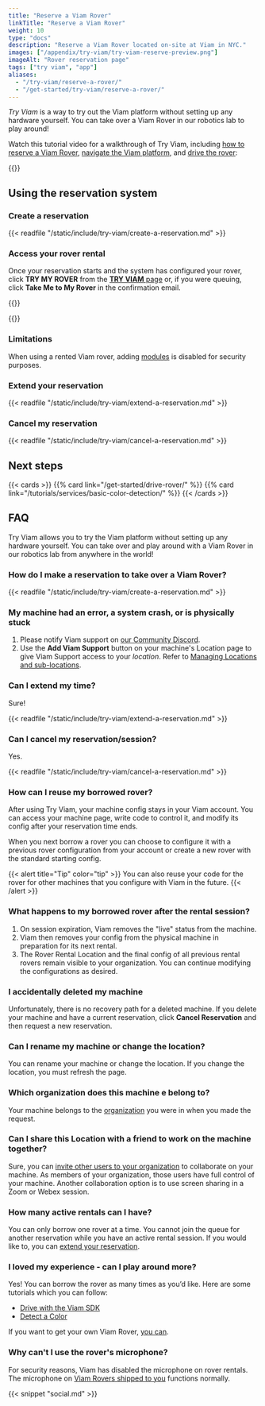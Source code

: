 ```yaml
---
title: "Reserve a Viam Rover"
linkTitle: "Reserve a Viam Rover"
weight: 10
type: "docs"
description: "Reserve a Viam Rover located on-site at Viam in NYC."
images: ["/appendix/try-viam/try-viam-reserve-preview.png"]
imageAlt: "Rover reservation page"
tags: ["try viam", "app"]
aliases:
  - "/try-viam/reserve-a-rover/"
  - "/get-started/try-viam/reserve-a-rover/"
---
```


_Try Viam_ is a way to try out the Viam platform without setting up any hardware yourself.
You can take over a Viam Rover in our robotics lab to play around!

Watch this tutorial video for a walkthrough of Try Viam, including [how to reserve a Viam Rover](#using-the-reservation-system), [navigate the Viam platform](/fleet/), and [drive the rover](/components/base/wheeled/#test-the-base):

{{<youtube embed_url="https://www.youtube-nocookie.com/embed/YYpZ9CVDwMU" max-width="600px">}}

## Using the reservation system

### Create a reservation

{{< readfile "/static/include/try-viam/create-a-reservation.md" >}}

### Access your rover rental

Once your reservation starts and the system has configured your rover, click **TRY MY ROVER** from the [**TRY VIAM** page](https://app.viam.com/try) or, if you were queuing, click **Take Me to My Rover** in the confirmation email.

{{<gif webm_src="/appendix/try-viam/rover-reservation.webm" mp4_src="/appendix/try-viam/rover-reservation.mp4" alt="Rover reservation management page" max-width="1000px">}}

{{<imgproc src="appendix/try-viam/navigation-bar.png" resize="800x" alt="Navigation bar of the Viam app with the Viam Rover time remaining indicator.">}}

### Limitations

When using a rented Viam rover, adding [modules](/registry/) is disabled for security purposes.

### Extend your reservation

{{< readfile "/static/include/try-viam/extend-a-reservation.md" >}}

### Cancel my reservation

{{< readfile "/static/include/try-viam/cancel-a-reservation.md" >}}

## Next steps

{{< cards >}}
{{% card link="/get-started/drive-rover/" %}}
{{% card link="/tutorials/services/basic-color-detection/" %}}
{{< /cards >}}

## FAQ

Try Viam allows you to try the Viam platform without setting up any hardware yourself.
You can take over and play around with a Viam Rover in our robotics lab from anywhere in the world!

### How do I make a reservation to take over a Viam Rover?

{{< readfile "/static/include/try-viam/create-a-reservation.md" >}}

### My machine had an error, a system crash, or is physically stuck

1. Please notify Viam support on [our Community Discord](https://discord.gg/viam).
2. Use the **Add Viam Support** button on your machine's Location page to give Viam Support access to your _location_.
   Refer to [Managing Locations and sub-locations](/cloud/locations/).

### Can I extend my time?

Sure!

{{< readfile "/static/include/try-viam/extend-a-reservation.md" >}}

### Can I cancel my reservation/session?

Yes.

{{< readfile "/static/include/try-viam/cancel-a-reservation.md" >}}

### How can I reuse my borrowed rover?

After using Try Viam, your machine config stays in your Viam account.
You can access your machine page, write code to control it, and modify its config after your reservation time ends.

When you next borrow a rover you can choose to configure it with a previous rover configuration from your account or create a new rover with the standard starting config.

{{< alert title="Tip" color="tip" >}}
You can also reuse your code for the rover for other machines that you configure with Viam in the future.
{{< /alert >}}

### What happens to my borrowed rover after the rental session?

1. On session expiration, Viam removes the "live" status from the machine.
2. Viam then removes your config from the physical machine in preparation for its next rental.
3. The Rover Rental Location and the final config of all previous rental rovers remain visible to your organization.
   You can continue modifying the configurations as desired.

### I accidentally deleted my machine

Unfortunately, there is no recovery path for a deleted machine.
If you delete your machine and have a current reservation, click **Cancel Reservation** and then request a new reservation.

### Can I rename my machine or change the location?

You can rename your machine or change the location.
If you change the location, you must refresh the page.

### Which organization does this machine e belong to?

Your machine belongs to the [organization](/cloud/organizations/) you were in when you made the request.

### Can I share this Location with a friend to work on the machine together?

Sure, you can [invite other users to your organization](/cloud/locations/) to collaborate on your machine.
As members of your organization, those users have full control of your machine.
Another collaboration option is to use screen sharing in a Zoom or Webex session.

### How many active rentals can I have?

You can only borrow one rover at a time.
You cannot join the queue for another reservation while you have an active rental session.
If you would like to, you can [extend your reservation](/appendix/try-viam/reserve-a-rover/#can-i-extend-my-time).

### I loved my experience - can I play around more?

Yes! You can borrow the rover as many times as you’d like.
Here are some tutorials which you can follow:

- [Drive with the Viam SDK](/get-started/drive-rover/)
- [Detect a Color](/tutorials/services/basic-color-detection/)

If you want to get your own Viam Rover, [you can](https://viam.com/resources/rover).

### Why can't I use the rover's microphone?

For security reasons, Viam has disabled the microphone on rover rentals.
The microphone on [Viam Rovers shipped to you](/appendix/try-viam/rover-resources/) functions normally.

{{< snippet "social.md" >}}

